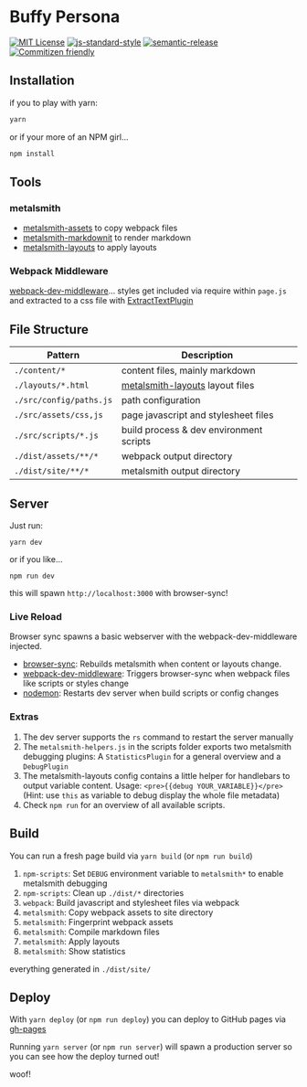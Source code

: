# Buffy Persona

[![MIT License](https://img.shields.io/badge/license-MIT-blue.svg)](https://axe312.mit-license.org)
[![js-standard-style](https://img.shields.io/badge/code%20style-standard-brightgreen.svg?style=flat)](https://github.com/feross/standard)
[![semantic-release](https://img.shields.io/badge/%F0%9F%93%A6%F0%9F%9A%80-semantic--release-e10079.svg)](https://github.com/semantic-release/semantic-release)
[![Commitizen friendly](https://img.shields.io/badge/commitizen-friendly-brightgreen.svg)](http://commitizen.github.io/cz-cli/)

## Installation

if you to play with yarn:

```js
yarn
```

or if your more of an NPM girl...

```js
npm install
```


##  Tools


### metalsmith

* [metalsmith-assets](https://github.com/treygriffith/metalsmith-assets) to copy webpack files
* [metalsmith-markdownit](https://github.com/segmentio/metalsmith-markdown) to render markdown
* [metalsmith-layouts](https://github.com/superwolff/metalsmith-layouts) to apply layouts


### Webpack Middleware


[webpack-dev-middleware](https://github.com/webpack/webpack-dev-middleware)... styles get included via require within `page.js` and extracted to a css file with [ExtractTextPlugin](https://github.com/webpack-contrib/extract-text-webpack-plugin)

##  File Structure
|Pattern|Description|
|-|-|
|`./content/*` | content files, mainly markdown |
|`./layouts/*.html` | [metalsmith-layouts](https://github.com/superwolff/metalsmith-layouts) layout files|
|`./src/config/paths.js` | path configuration
|`./src/assets/css,js` | page javascript and stylesheet files|
|`./src/scripts/*.js`  | build process & dev environment scripts|
|`./dist/assets/**/*` | webpack output directory|
|`./dist/site/**/*` | metalsmith output directory|

## Server
Just run:

```
yarn dev
```

or if you like...

```
npm run dev
```
this will spawn `http://localhost:3000` with browser-sync!
<br>

### Live Reload

Browser sync spawns a basic webserver with the webpack-dev-middleware injected.

* [browser-sync](https://browsersync.io/): Rebuilds metalsmith when content or layouts change.
* [webpack-dev-middleware](https://github.com/webpack/webpack-dev-middleware): Triggers browser-sync when webpack files like scripts or styles change
* [nodemon](https://github.com/remy/nodemon): Restarts dev server when build scripts or config changes

### Extras

1. The dev server supports the `rs` command to restart the server manually
2. The `metalsmith-helpers.js` in the scripts folder exports two metalsmith debugging plugins: A `StatisticsPlugin` for a general overview and a `DebugPlugin`
3. The metalsmith-layouts config contains a little helper for handlebars to output variable content. Usage: `<pre>{{debug YOUR_VARIABLE}}</pre>` (Hint: use `this` as variable to debug display the whole file metadata)
4. Check `npm run` for an overview of all available scripts.

## Build

You can run a fresh page build via `yarn build` (or `npm run build`)

1. `npm-scripts`: Set `DEBUG` environment variable to `metalsmith*` to enable metalsmith debugging
2. `npm-scripts`: Clean up `./dist/*` directories
3. `webpack`: Build javascript and stylesheet files via webpack
4. `metalsmith`: Copy webpack assets to site directory
5. `metalsmith`: Fingerprint webpack assets
6. `metalsmith`: Compile markdown files
7. `metalsmith`: Apply layouts
8. `metalsmith`: Show statistics

everything generated in `./dist/site/`

## Deploy

With `yarn deploy` (or `npm run deploy`) you can deploy to GitHub pages via [gh-pages](https://www.npmjs.com/package/gh-pages)

Running `yarn server` (or `npm run server`) will spawn a production server so you can see how the deploy turned out!

woof!
